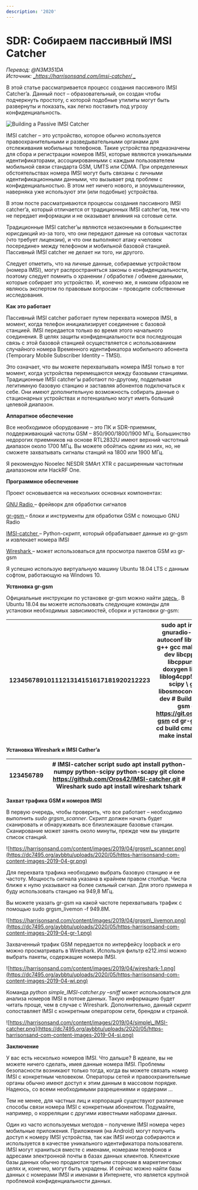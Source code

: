 ```yaml
---
description: '2020'
---
```


# SDR: Собираем пассивный IMSI Catcher

_Перевод: @N3M351DA_\
_Источник: _[_https://harrisonsand.com/imsi-catcher/ _](https://harrisonsand.com/imsi-catcher/)__

В этой статье рассматривается процесс создания пассивного IMSI Catcher’a. Данный пост – образовательный, он создан чтобы подчеркнуть простоту, с которой подобные утилиты могут быть развернуты и показать, как легко поставить под угрозу конфиденциальность.

![Building a Passive IMSI Catcher](https://dc7495.org/aybbtu/uploads/2020/05/building-a-passive-imsi-catcher.png)

IMSI catcher – это устройство, которое обычно используется правоохранительными и разведывательными органами для отслеживания мобильных телефонов. Такие устройства предназначены для сбора и регистрации номеров IMSI, которые являются уникальными идентификаторами, ассоциированными с каждым пользователем мобильной связи стандарта GSM, UMTS или CDMA. При определенных обстоятельствах номера IMSI могут быть связаны с личными идентификационными данными, что вызывает ряд проблем с конфиденциальностью. В этом нет ничего нового, и злоумышленники, наверняка уже используют эти (или подобные) устройства.

В этом посте рассматриваются процессы создания пассивного IMSI catcher’a, который отличается от традиционных IMSI catcher’ов, тем что не передает информации и не оказывает влияния на сотовые сети.

Традиционные IMSI catcher’ы являются незаконными в большинстве юрисдикций из-за того, что они передают данные на сотовых частотах (что требует лицензии), и что они выполняют атаку «человек посередине» между телефоном и мобильной базовой станцией. Пассивный IMSI catcher не делает ни того, ни другого.

Следует отметить, что на личные данные, собираемые устройством (номера IMSI), могут распространяться законы о конфиденциальности, поэтому следует помнить о хранении / обработке / обмене данными, которые собирает это устройство. И, конечно же, я никоим образом не являюсь экспертом по правовым вопросам – проводите собственные исследования.

**Как это работает**

Пассивный IMSI catcher работает путем перехвата номеров IMSI, в момент, когда телефон инициализирует соединение с базовой станцией. IMSI передается только во время этого начального соединения. В целях защиты конфиденциальности вся последующая связь с этой базовой станцией осуществляется с использованием случайного номера Временного идентификатора мобильного абонента (Temporary Mobile Subscriber Identity – TMSI).

Это означает, что вы можете перехватывать номера IMSI только в тот момент, когда устройства перемещаются между базовыми станциями. Традиционные IMSI catcher’ы работают по-другому, подделывая легитимную базовую станцию и заставляя абонентов подключаться к себе. Они имеют дополнительную возможность собирать данные о стационарных устройствах и потенциально могут иметь больший целевой диапазон.

**Аппаратное обеспечение**

Все необходимое оборудование – это ПК и SDR-приемник, поддерживающий частоты GSM – 850/900/1800/1900 МГц. Большинство недорогих приемников на основе RTL2832U имеют верхний частотный диапазон около 1700 МГц. Вы можете обойтись одним из них, но, не сможете захватывать сигналы станций на 1800 или 1900 МГц.

Я рекомендую Nooelec NESDR SMArt XTR с расширенным частотным диапазоном или HackRF One.

**Программное обеспечение**

Проект основывается на нескольких основных компонентах:

[GNU Radio ](https://www.gnuradio.org) – фрейворк для обработки сигналов

[gr-gsm ](https://github.com/ptrkrysik/gr-gsm) – блоки и инструменты для обработки GSM с помощью GNU Radio

[IMSI-catcher ](https://github.com/Oros42/IMSI-catcher) – Python-скрипт, который обрабатывает данные из gr-gsm и извлекает номера IMSI

[Wireshark ](https://www.wireshark.org) – может использоваться для просмотра пакетов GSM из gr-gsm

Я успешно использую виртуальную машину Ubuntu 18.04 LTS с данным софтом, работающую на Windows 10.

**Уствновка gr-gsm**

Официальные инструкции по установке gr-gsm можно найти [здесь ](https://osmocom.org/projects/gr-gsm/wiki/Installation). В Ubuntu 18.04 вы можете использовать следующие команды для установки необходимых зависимостей, сборки и установки gr-gsm:

| 1234567891011121314151617181920212223 | sudo apt install gnuradio gnuradio-dev git cmake autoconf libtool pkg-config g++ gcc make libc6 \ libc6-dev libcppunit-1.14-0 libcppunit-dev swig doxygen liblog4cpp5v5 liblog4cpp5-dev python-scipy \ gr-osmosdr libosmocore libosmocore-dev # Build and install gr-gsm git clone https://git.osmocom.org/gr-gsm cd gr-gsm mkdir build cd build cmake .. make sudo make install sudo ldconfig |
| ------------------------------------- | ---------------------------------------------------------------------------------------------------------------------------------------------------------------------------------------------------------------------------------------------------------------------------------------------------------------------------------------------------------------------------------------------- |

**Установка Wireshark и IMSI Cather’a**

| 123456789 | # IMSI-catcher script sudo apt install python-numpy python-scipy python-scapy git clone https://github.com/Oros42/IMSI-catcher.git # Wireshark sudo apt install wireshark tshark |
| --------- | -------------------------------------------------------------------------------------------------------------------------------------------------------------------------------- |

**Захват трафика GSM и номеров IMSI**

В первую очередь, чтобы проверить, что все работает – необходимо выполнить _sudo grgsm\_scanner_. Скрипт должен начать будет сканировать и обнаруживать все близлежащие базовые станции. Сканирование может занять около минуты, прежде чем вы увидите список станций.

![https://harrisonsand.com/content/images/2019/04/grgsm\_scanner.png](https://dc7495.org/aybbtu/uploads/2020/05/https-harrisonsand-com-content-images-2019-04-gr.png)

Для перехвата трафика необходимо выбрать базовую станцию и ее частоту. Мощность сигнала указана в крайнем правом столбце. Числа ближе к нулю указывают на более сильный сигнал. Для этого примера я буду использовать станцию на 949,8 МГц.

Вы можете указать gr-gsm на какой частоте перехватывать трафик с помощью sudo grgsm\_livemon -f 949.8M.

![https://harrisonsand.com/content/images/2019/04/grgsm\_livemon.png](https://dc7495.org/aybbtu/uploads/2020/05/https-harrisonsand-com-content-images-2019-04-gr-1.png)

Захваченный трафик GSM передается по интерфейсу loopback и его можно просматривать в Wireshark. Используя фильтр e212.imsi можно выбрать пакеты, содержащие номера IMSI.

![https://harrisonsand.com/content/images/2019/04/wireshark-1.png](https://dc7495.org/aybbtu/uploads/2020/05/https-harrisonsand-com-content-images-2019-04-wi.png)

Команда _python simple\_IMSI-catcher.py –sniff_ может использоваться для анализа номеров IMSI в потоке данных. Такую информацию будет читать проще, чем в случае с Wireshark. Дополнительно, данный скрипт сопоставляет IMSI с конкретным оператором сети, брендом и страной.

![https://harrisonsand.com/content/images/2019/04/simple\_IMSI-catcher.png](https://dc7495.org/aybbtu/uploads/2020/05/https-harrisonsand-com-content-images-2019-04-si.png)

**Заключение**

У вас есть несколько номеров IMSI. Что дальше? В идеале, вы не можете ничего сделать, имея данные номера IMSI. Проблемы безопасности возникают только тогда, когда вы можете связать номер IMSI с конкретным человеком. Операторы сетей и правоохранительные органы обычно имеют доступ к этим данным в массовом порядке. Надеюсь, со всеми необходимыми разрешениями и ордерами …

Тем не менее, для частных лиц и корпораций существуют различные способы связи номера IMSI с конкретным абонентом. Подумайте, например, о корреляции с другими известными наборами данных.

Один из часто используемых методов – получение IMSI номера через мобильные приложения. Приложения (на Android) могут получить доступ к номеру IMSI устройства, так как IMSI иногда собираются и используется в качестве уникального идентификатора пользователя. IMSI могут храниться вместе с именами, номерами телефонов и адресами электронной почты в базах данных клиентов. Клиентские базы данных обычно продаются третьим сторонам в маркетинговых целях и, конечно, могут быть украдены. И сейчас можно найти базы данных с номерами IMSI и именами в Интернете, что является крупной проблемой конфиденциальности данных.
